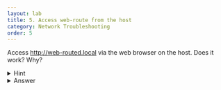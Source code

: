 ```yaml
---
layout: lab
title: 5. Access web-route from the host
category: Network Troubleshooting
order: 5
---
```

Access http://web-routed.local via the web browser on the host. Does it work? Why?

<details>
<summary markdown="span">Hint</summary>

Use traceroute (`tracert -d <destinationIP>`). Is it correct? What _should_ it be? 

</details>

<details>
<summary markdown="span">Answer</summary>

After two hops, you begin getting `Request timed out` responses. Eventually, after 30 hops, tracert exits.

This shows the packet effectively getting lost. It has been passed through a few routers and we're no longer getting responses suggesting that the packet is just getting dropped. In some cases, you may also get a `No route to host` response.

#### Fixing it
This is happening because there is no valid route to the destination network. You can add a new route to the Windows routing table manually using the command line. Open a command prompt (or PowerShell) as Administrator and use the `route` command to examine the current routing table:

`route print`

Look at the available routes. What does each entry mean?

Consider the destination network we're trying to reach? What entry needs to be added?

Add an entry for the `192.168.20.0` network. Use `route add /?` to get an explanation for how to add a new route.

The basic syntax is: `route add <detination network id> mask <subnet mask> <gateway>`

`route add 192.168.20.0 mask 255.255.255.0 192.168.30.3`

Try to access `web-routed.local` again. It _should_ work now.

</details>